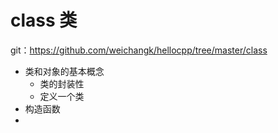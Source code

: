 # class 类
git：https://github.com/weichangk/hellocpp/tree/master/class

- 类和对象的基本概念
    - 类的封装性
    - 定义一个类
- 构造函数
- 

